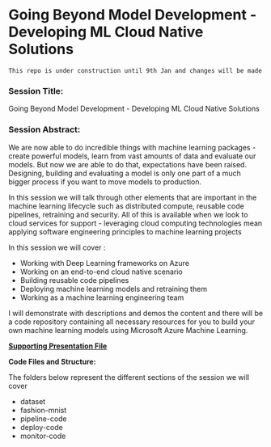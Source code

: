 # Going Beyond Model Development - Developing ML Cloud Native Solutions


    This repo is under construction until 9th Jan and changes will be made

### **Session Title:** 
Going Beyond Model Development - Developing ML Cloud Native Solutions

### **Session Abstract:**
We are now able to do incredible things with machine learning packages - create powerful models, learn from vast amounts of data and evaluate our models. But now we are able to do that, expectations have been raised. Designing, building and evaluating a model is only one part of a much bigger process if you want to move models to production. 
 
In this session we will talk through other elements that are important in the machine learning lifecycle such as distributed compute, reusable code pipelines, retraining and security. All of this is available when we look to cloud services for support - leveraging cloud computing technologies mean applying software engineering principles to machine learning projects
 
In this session we will cover :
* Working with Deep Learning frameworks on Azure
* Working on an end-to-end cloud native scenario
* Building reusable code pipelines
* Deploying machine learning models and retraining them
* Working as a machine learning engineering team
 
I will demonstrate with descriptions and demos the content and there will be a code repository containing all necessary resources for you to build your own machine learning models using Microsoft Azure Machine Learning.


**[Supporting Presentation File](https://gaicstor2020.blob.core.windows.net/amy-ppts/cloudnativeml.pdf)**

**Code Files and Structure:**

The folders below represent the different sections of the session we will cover

* dataset
* fashion-mnist
* pipeline-code
* deploy-code
* monitor-code